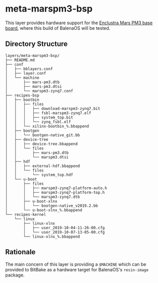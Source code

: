 # meta-marspm3-bsp

This layer provides hardware support for the [Enclustra Mars PM3 base board](), where this build of BalenaOS will be tested.


## Directory Structure
```
layers/meta-marspm3-bsp/
├── README.md
├── conf
│   ├── bblayers.conf
│   ├── layer.conf
│   └── machine
│       ├── mars-pm3.dtb
│       ├── mars-pm3.dtsi
│       └── marspm3-zynq7.conf
├── recipes-bsp
│   ├── bootbin
│   │   ├── files
│   │   │   ├── download-marspm3-zynq7.bit
│   │   │   ├── fsbl-marspm3-zynq7.elf
│   │   │   ├── system_top.bit
│   │   │   └── zynq_fsbl.elf
│   │   └── xilinx-bootbin_%.bbappend
│   ├── bootgen
│   │   └── bootgen-native_git.bb
│   ├── device-tree
│   │   ├── device-tree.bbappend
│   │   └── files
│   │       ├── mars-pm3.dtb
│   │       └── marspm3.dtsi
│   ├── hdf
│   │   ├── external-hdf.bbappend
│   │   └── files
│   │       └── system_top.hdf
│   └── u-boot
│       ├── files
│       │   ├── marspm3-zynq7-platform-auto.h
│       │   ├── marspm3-zynq7-platform-top.h
│       │   └── marspm3-zynq7.dtb
│       ├── u-boot-xlnx
│       │   └── bootgen-native_v2019.2.bb
│       └── u-boot-xlnx_%.bbappend
└── recipes-kernel
    └── linux
        ├── linux-xlnx
        │   ├── user_2019-10-04-11-26-00.cfg
        │   └── user_2019-10-07-13-05-00.cfg
        └── linux-xlnx_%.bbappend
```

## Rationale

The main concern of this layer is providing a `$MACHINE` which can be provided to BitBake as a hardware target for BalenaOS's `resin-image` package. 